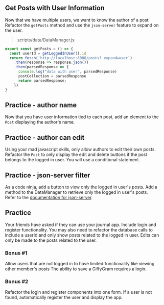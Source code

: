 ## Get Posts with User Information
Now that we have multiple users, we want to know the author of a post. Refactor the `getPosts` method and use the `json-server` feature to expand on the user.

> scripts/data/DataManager.js
```js
export const getPosts = () => {
  const userId = getLoggedInUser().id
  return fetch(`http://localhost:8088/posts?_expand=user`)
    .then(response => response.json())
    .then(parsedResponse => {
      console.log("data with user", parsedResponse)
      postCollection = parsedResponse
      return parsedResponse;
    })
}
```

## Practice - author name
Now that you have user information tied to each post, add an element to the `Post` displaying the author's name.

## Practice - author can edit
Using your mad javascript skills, only allow authors to edit their own posts. Refactor the `Post` to only display the edit and delete buttons if the post belongs to the logged in user. You will use a conditional statement.

## Practice - json-server filter
As a code ninja, add a button to view only the logged in user's posts. Add a method to the DataManager to retrieve only the logged in user's posts. Refer to the [documentation for json-server](https://www.npmjs.com/package/json-server).

## Practice 
Your friends have asked if they can use your journal app. Include login and register functionality. You may also need to refactor the database calls to include a userId and only show posts related to the logged in user. Edits can only be made to the posts related to the user.

### Bonus #1
Allow users that are not logged in to have limited functionality like viewing other member's posts The ability to save a GiffyGram requires a login.

### Bonus #2
Refactor the login and register components into one form. If a user is not found, automatically register the user and display the app.